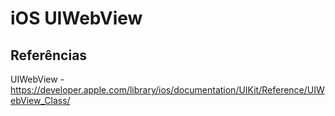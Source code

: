 # iOS UIWebView

## Referências
UIWebView - https://developer.apple.com/library/ios/documentation/UIKit/Reference/UIWebView_Class/
